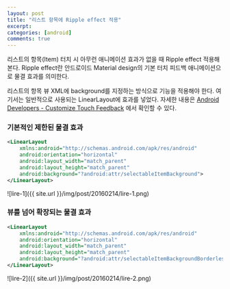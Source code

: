 ```yaml
---
layout: post
title: "리스트 항목에 Ripple effect 적용"
excerpt:
categories: [android]
comments: true
---
```


리스트의 항목(Item) 터치 시 아무런 애니메이션 효과가 없을 때 Ripple effect 적용해본다. Ripple effect란 안드로이드 Material design의 기본 터치 피드백 애니메이션으로 물결 효과를 의미한다.

리스트의 항목 뷰 XML에 background를 지정하는 방식으로 기능을 적용해야 한다. 여기서는 일반적으로 사용되는 LinearLayout에 효과를 넣었다. 자세한 내용은 [Android Developers - Customize Touch Feedback](https://developer.android.com/training/material/animations.html) 에서 확인할 수 있다.

### 기본적인 제한된 물결 효과

```xml
<LinearLayout 
    xmlns:android="http://schemas.android.com/apk/res/android"
    android:orientation="horizontal"
    android:layout_width="match_parent"
    android:layout_height="match_parent"
    android:background="?android:attr/selectableItemBackground">
</LinearLayout>
```

![lire-1]({{ site.url }}/img/post/20160214/lire-1.png)

### 뷰를 넘어 확장되는 물결 효과

```xml
<LinearLayout 
    xmlns:android="http://schemas.android.com/apk/res/android"
    android:orientation="horizontal"
    android:layout_width="match_parent"
    android:layout_height="match_parent"
    android:background="?android:attr/selectableItemBackgroundBorderless">
</LinearLayout>
```

![lire-2]({{ site.url }}/img/post/20160214/lire-2.png)
